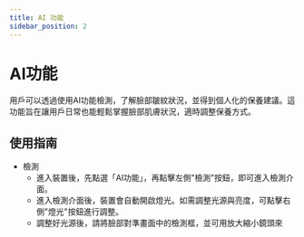 ```yaml
---
title: AI 功能
sidebar_position: 2
---
```


# AI功能

用戶可以透過使用AI功能檢測，了解臉部皺紋狀況，並得到個人化的保養建議。這功能旨在讓用戶日常也能輕鬆掌握臉部肌膚狀況，適時調整保養方式。

## 使用指南

- 檢測
  - 進入裝置後，先點選「AI功能」，再點擊左側"檢測"按鈕，即可進入檢測介面。
  - 進入檢測介面後，裝置會自動開啟燈光。如需調整光源與亮度，可點擊右側"燈光"按鈕進行調整。
  - 調整好光源後，請將臉部對準畫面中的檢測框，並可用放大縮小鏡頭來
